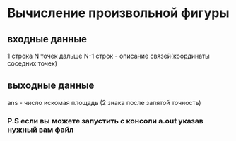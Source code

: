 # Вычисление произвольной фигуры
## входные данные
1 строка N точек
дальше N-1 строк - описание связей(координаты соседних точек)
## выходные данные
ans - число искомая площадь (2 знака после запятой точность)

### P.S если вы можете запустить с консоли a.out указав нужный вам файл
